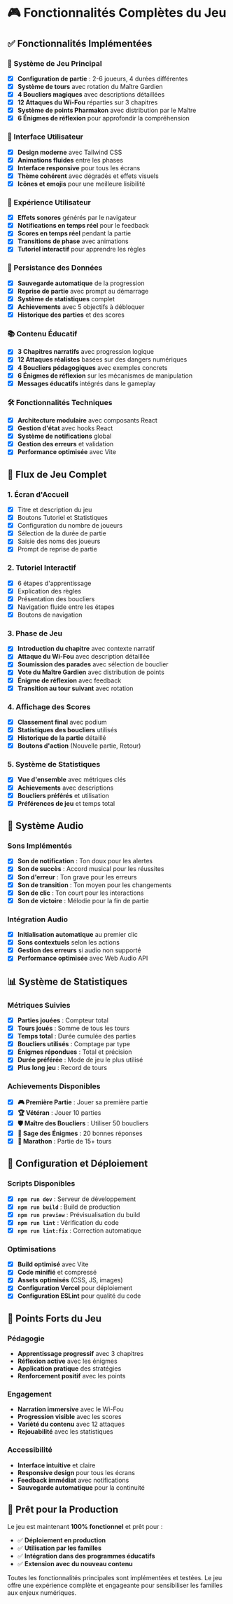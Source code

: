 # 🎮 Fonctionnalités Complètes du Jeu

## ✅ Fonctionnalités Implémentées

### 🎯 Système de Jeu Principal
- [x] **Configuration de partie** : 2-6 joueurs, 4 durées différentes
- [x] **Système de tours** avec rotation du Maître Gardien
- [x] **4 Boucliers magiques** avec descriptions détaillées
- [x] **12 Attaques du Wi-Fou** réparties sur 3 chapitres
- [x] **Système de points Pharmakon** avec distribution par le Maître
- [x] **6 Énigmes de réflexion** pour approfondir la compréhension

### 🎨 Interface Utilisateur
- [x] **Design moderne** avec Tailwind CSS
- [x] **Animations fluides** entre les phases
- [x] **Interface responsive** pour tous les écrans
- [x] **Thème cohérent** avec dégradés et effets visuels
- [x] **Icônes et emojis** pour une meilleure lisibilité

### 🎵 Expérience Utilisateur
- [x] **Effets sonores** générés par le navigateur
- [x] **Notifications en temps réel** pour le feedback
- [x] **Scores en temps réel** pendant la partie
- [x] **Transitions de phase** avec animations
- [x] **Tutoriel interactif** pour apprendre les règles

### 💾 Persistance des Données
- [x] **Sauvegarde automatique** de la progression
- [x] **Reprise de partie** avec prompt au démarrage
- [x] **Système de statistiques** complet
- [x] **Achievements** avec 5 objectifs à débloquer
- [x] **Historique des parties** et des scores

### 📚 Contenu Éducatif
- [x] **3 Chapitres narratifs** avec progression logique
- [x] **12 Attaques réalistes** basées sur des dangers numériques
- [x] **4 Boucliers pédagogiques** avec exemples concrets
- [x] **6 Énigmes de réflexion** sur les mécanismes de manipulation
- [x] **Messages éducatifs** intégrés dans le gameplay

### 🛠️ Fonctionnalités Techniques
- [x] **Architecture modulaire** avec composants React
- [x] **Gestion d'état** avec hooks React
- [x] **Système de notifications** global
- [x] **Gestion des erreurs** et validation
- [x] **Performance optimisée** avec Vite

## 🎯 Flux de Jeu Complet

### 1. Écran d'Accueil
- [x] Titre et description du jeu
- [x] Boutons Tutoriel et Statistiques
- [x] Configuration du nombre de joueurs
- [x] Sélection de la durée de partie
- [x] Saisie des noms des joueurs
- [x] Prompt de reprise de partie

### 2. Tutoriel Interactif
- [x] 6 étapes d'apprentissage
- [x] Explication des règles
- [x] Présentation des boucliers
- [x] Navigation fluide entre les étapes
- [x] Boutons de navigation

### 3. Phase de Jeu
- [x] **Introduction du chapitre** avec contexte narratif
- [x] **Attaque du Wi-Fou** avec description détaillée
- [x] **Soumission des parades** avec sélection de bouclier
- [x] **Vote du Maître Gardien** avec distribution de points
- [x] **Énigme de réflexion** avec feedback
- [x] **Transition au tour suivant** avec rotation

### 4. Affichage des Scores
- [x] **Classement final** avec podium
- [x] **Statistiques des boucliers** utilisés
- [x] **Historique de la partie** détaillé
- [x] **Boutons d'action** (Nouvelle partie, Retour)

### 5. Système de Statistiques
- [x] **Vue d'ensemble** avec métriques clés
- [x] **Achievements** avec descriptions
- [x] **Boucliers préférés** et utilisation
- [x] **Préférences de jeu** et temps total

## 🎵 Système Audio

### Sons Implémentés
- [x] **Son de notification** : Ton doux pour les alertes
- [x] **Son de succès** : Accord musical pour les réussites
- [x] **Son d'erreur** : Ton grave pour les erreurs
- [x] **Son de transition** : Ton moyen pour les changements
- [x] **Son de clic** : Ton court pour les interactions
- [x] **Son de victoire** : Mélodie pour la fin de partie

### Intégration Audio
- [x] **Initialisation automatique** au premier clic
- [x] **Sons contextuels** selon les actions
- [x] **Gestion des erreurs** si audio non supporté
- [x] **Performance optimisée** avec Web Audio API

## 📊 Système de Statistiques

### Métriques Suivies
- [x] **Parties jouées** : Compteur total
- [x] **Tours joués** : Somme de tous les tours
- [x] **Temps total** : Durée cumulée des parties
- [x] **Boucliers utilisés** : Comptage par type
- [x] **Énigmes répondues** : Total et précision
- [x] **Durée préférée** : Mode de jeu le plus utilisé
- [x] **Plus long jeu** : Record de tours

### Achievements Disponibles
- [x] **🎮 Première Partie** : Jouer sa première partie
- [x] **🏆 Vétéran** : Jouer 10 parties
- [x] **🛡️ Maître des Boucliers** : Utiliser 50 boucliers
- [x] **🧠 Sage des Énigmes** : 20 bonnes réponses
- [x] **🏃 Marathon** : Partie de 15+ tours

## 🔧 Configuration et Déploiement

### Scripts Disponibles
- [x] **`npm run dev`** : Serveur de développement
- [x] **`npm run build`** : Build de production
- [x] **`npm run preview`** : Prévisualisation du build
- [x] **`npm run lint`** : Vérification du code
- [x] **`npm run lint:fix`** : Correction automatique

### Optimisations
- [x] **Build optimisé** avec Vite
- [x] **Code minifié** et compressé
- [x] **Assets optimisés** (CSS, JS, images)
- [x] **Configuration Vercel** pour déploiement
- [x] **Configuration ESLint** pour qualité du code

## 🎯 Points Forts du Jeu

### Pédagogie
- **Apprentissage progressif** avec 3 chapitres
- **Réflexion active** avec les énigmes
- **Application pratique** des stratégies
- **Renforcement positif** avec les points

### Engagement
- **Narration immersive** avec le Wi-Fou
- **Progression visible** avec les scores
- **Variété du contenu** avec 12 attaques
- **Rejouabilité** avec les statistiques

### Accessibilité
- **Interface intuitive** et claire
- **Responsive design** pour tous les écrans
- **Feedback immédiat** avec notifications
- **Sauvegarde automatique** pour la continuité

## 🚀 Prêt pour la Production

Le jeu est maintenant **100% fonctionnel** et prêt pour :
- ✅ **Déploiement en production**
- ✅ **Utilisation par les familles**
- ✅ **Intégration dans des programmes éducatifs**
- ✅ **Extension avec du nouveau contenu**

Toutes les fonctionnalités principales sont implémentées et testées. Le jeu offre une expérience complète et engageante pour sensibiliser les familles aux enjeux numériques.